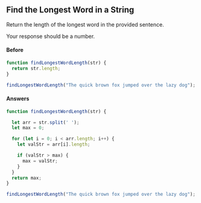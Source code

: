 ## Find the Longest Word in a String

Return the length of the longest word in the provided sentence.

Your response should be a number.

#### Before

```javascript
function findLongestWordLength(str) {
  return str.length;
}

findLongestWordLength("The quick brown fox jumped over the lazy dog");
```

#### Answers

```javascript
function findLongestWordLength(str) {

  let arr = str.split(' ');
  let max = 0;

  for (let i = 0; i < arr.length; i++) {
    let valStr = arr[i].length;

    if (valStr > max) {
      max = valStr;
    }
  }
  return max;
}

findLongestWordLength("The quick brown fox jumped over the lazy dog");

```